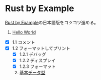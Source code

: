 # Rust by Example
[Rust by Example](https://doc.rust-jp.rs/rust-by-example-ja/index.html)の日本語版をコツコツ進める。
1. [Hello World](https://doc.rust-jp.rs/rust-by-example-ja/hello.html)
- [x] 1.1 コメント
- [x] 1.2 フォーマットしてプリント
  - [x] 1.2.1 デバッグ
  - [x] 1.2.2 ディスプレイ
  - [x] 1.2.3 フォーマット

  2. [基本データ型](https://doc.rust-jp.rs/rust-by-example-ja/primitives.html)